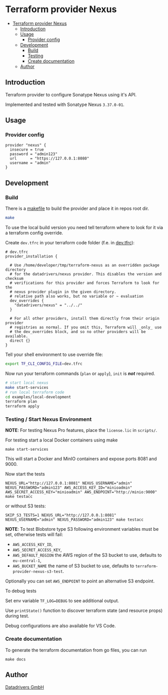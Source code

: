 # Terraform provider Nexus

- [Terraform provider Nexus](#terraform-provider-nexus)
  - [Introduction](#introduction)
  - [Usage](#usage)
    - [Provider config](#provider-config)
  - [Development](#development)
    - [Build](#build)
    - [Testing](#testing)
    - [Create documentation](#create-documentation)
  - [Author](#author)

## Introduction

Terraform provider to configure Sonatype Nexus using it's API.

Implemented and tested with Sonatype Nexus `3.37.0-01`.

## Usage

### Provider config

```hcl
provider "nexus" {
  insecure = true
  password = "admin123"
  url      = "https://127.0.0.1:8080"
  username = "admin"
}
```

## Development

### Build

There is a [makefile](./GNUmakefile) to build the provider and place it in repos root dir.

```sh
make
```

To use the local build version you need tell terraform where to look for it via a terraform config override.

Create `dev.tfrc` in your terraform code folder (f.e. in [dev.tfrc](./examples/local-development/dev.tfrc)):

```hcl
# dev.tfrc
provider_installation {

  # Use /home/developer/tmp/terraform-nexus as an overridden package directory
  # for the datadrivers/nexus provider. This disables the version and checksum
  # verifications for this provider and forces Terraform to look for the
  # nexus provider plugin in the given directory.
  # relative path also works, but no variable or ~ evaluation
  dev_overrides {
    "datadrivers/nexus" = "../../"
  }

  # For all other providers, install them directly from their origin provider
  # registries as normal. If you omit this, Terraform will _only_ use
  # the dev_overrides block, and so no other providers will be available.
  direct {}
}
```

Tell your shell environment to use override file:

```bash
export TF_CLI_CONFIG_FILE=dev.tfrc
```

Now run your terraform commands (`plan` or `apply`), `init` is ***not*** required.

```bash
# start local nexus
make start-services
# run local terraform code
cd examples/local-development
terraform plan
terraform apply
```

### Testing / Start Nexus Environment

**NOTE**: For testing Nexus Pro features, place the `license.lic` in `scripts/`.

For testing start a local Docker containers using make

```shell
make start-services
```

This will start a Docker and MinIO containers and expose ports 8081 and 9000.

Now start the tests

```shell
NEXUS_URL="http://127.0.0.1:8081" NEXUS_USERNAME="admin" NEXUS_PASSWORD="admin123" AWS_ACCESS_KEY_ID="minioadmin" AWS_SECRET_ACCESS_KEY="minioadmin" AWS_ENDPOINT="http://minio:9000" make testacc
```

or without S3 tests:

```shell
SKIP_S3_TESTS=1 NEXUS_URL="http://127.0.0.1:8081" NEXUS_USERNAME="admin" NEXUS_PASSWORD="admin123" make testacc
```

**NOTE**: To test Blobstore type S3 following environment variables must be set, otherwise tests will fail:

- `AWS_ACCESS_KEY_ID`,
- `AWS_SECRET_ACCESS_KEY`,
- `AWS_DEFAULT_REGION` the AWS region of the S3 bucket to use, defaults to `eu-central-1`,
- `AWS_BUCKET_NAME` the name of S3 bucket to use, defaults to `terraform-provider-nexus-s3-test`.

Optionally you can set `AWS_ENDPOINT` to point an alternative S3 endpoint.

To debug tests

Set env variable `TF_LOG=DEBUG` to see additional output.

Use `printState()` function to discover terraform state (and resource props) during test.

Debug configurations are also available for VS Code.

### Create documentation

To generate the terraform documentation from go files, you can run

```shell
make docs
```

## Author

[Datadrivers GmbH](https://www.datadrivers.de)
